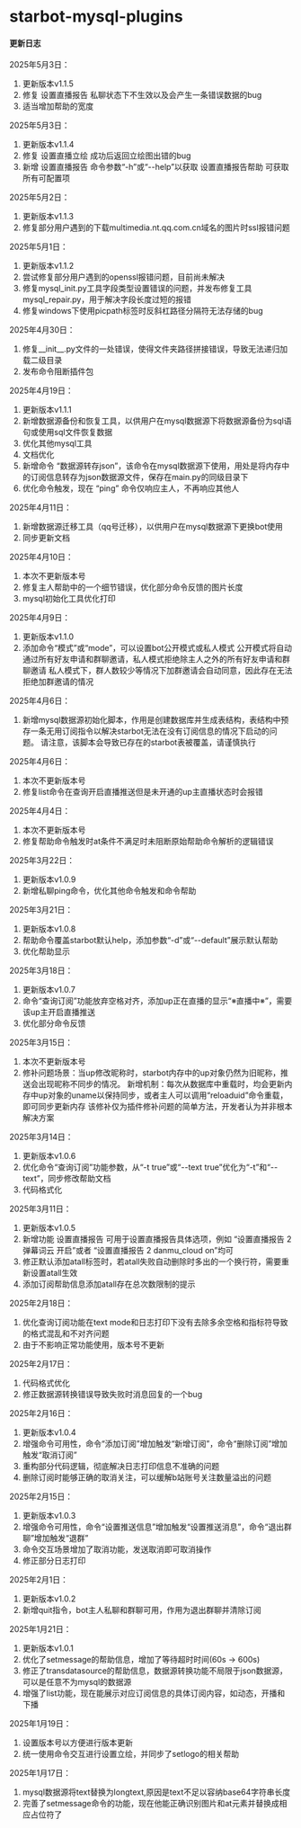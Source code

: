# starbot-mysql-plugins

#### 更新日志

2025年5月3日：
1. 更新版本v1.1.5
2. 修复 设置直播报告 私聊状态下不生效以及会产生一条错误数据的bug
3. 适当增加帮助的宽度

2025年5月3日：
1. 更新版本v1.1.4
2. 修复 设置直播立绘 成功后返回立绘图出错的bug
3. 新增 设置直播报告 命令参数“-h”或“--help”以获取 设置直播报告帮助 可获取所有可配置项

2025年5月2日：
1. 更新版本v1.1.3
2. 修复部分用户遇到的下载multimedia.nt.qq.com.cn域名的图片时ssl报错问题

2025年5月1日：
1. 更新版本v1.1.2
2. 尝试修复部分用户遇到的openssl报错问题，目前尚未解决
3. 修复mysql_init.py工具字段类型设置错误的问题，并发布修复工具mysql_repair.py，用于解决字段长度过短的报错
4. 修复windows下使用picpath标签时反斜杠路径分隔符无法存储的bug

2025年4月30日：
1. 修复__init__.py文件的一处错误，使得文件夹路径拼接错误，导致无法递归加载二级目录
2. 发布命令阻断插件包

2025年4月19日：
1. 更新版本v1.1.1
2. 新增数据源备份和恢复工具，以供用户在mysql数据源下将数据源备份为sql语句或使用sql文件恢复数据
3. 优化其他mysql工具
4. 文档优化
5. 新增命令 “数据源转存json”，该命令在mysql数据源下使用，用处是将内存中的订阅信息转存为json数据源文件，保存在main.py的同级目录下
6. 优化命令触发，现在 “ping” 命令仅响应主人，不再响应其他人

2025年4月11日：
1. 新增数据源迁移工具（qq号迁移），以供用户在mysql数据源下更换bot使用
2. 同步更新文档

2025年4月10日：
1. 本次不更新版本号
2. 修复主人帮助中的一个细节错误，优化部分命令反馈的图片长度
3. mysql初始化工具优化打印

2025年4月9日：
1. 更新版本v1.1.0
2. 添加命令“模式”或“mode”，可以设置bot公开模式或私人模式
	公开模式将自动通过所有好友申请和群聊邀请，私人模式拒绝除主人之外的所有好友申请和群聊邀请
	私人模式下，群人数较少等情况下加群邀请会自动同意，因此存在无法拒绝加群邀请的情况

2025年4月6日：
1. 新增mysql数据源初始化脚本，作用是创建数据库并生成表结构，表结构中预存一条无用订阅指令以解决starbot无法在没有订阅信息的情况下启动的问题。
    请注意，该脚本会导致已存在的starbot表被覆盖，请谨慎执行

2025年4月6日：
1. 本次不更新版本号
2. 修复list命令在查询开启直播推送但是未开通的up主直播状态时会报错

2025年4月4日：
1. 本次不更新版本号
2. 修复帮助命令触发时at条件不满足时未阻断原始帮助命令解析的逻辑错误

2025年3月22日：
1. 更新版本v1.0.9
2. 新增私聊ping命令，优化其他命令触发和命令帮助

2025年3月21日：
1. 更新版本v1.0.8
2. 帮助命令覆盖starbot默认help，添加参数“-d”或“--default”展示默认帮助
3. 优化帮助显示

2025年3月18日：
1. 更新版本v1.0.7
2. 命令“查询订阅”功能放弃空格对齐，添加up正在直播的显示“※直播中※”，需要该up主开启直播推送
3. 优化部分命令反馈

2025年3月15日：
1. 本次不更新版本号
2. 修补问题场景：当up修改昵称时，starbot内存中的up对象仍然为旧昵称，推送会出现昵称不同步的情况。
	新增机制：每次从数据库中重载时，均会更新内存中up对象的uname以保持同步，或者主人可以调用“reloaduid”命令重载，即可同步更新内存
	该修补仅为插件修补问题的简单方法，开发者认为并非根本解决方案

2025年3月14日：
1. 更新版本v1.0.6
2. 优化命令“查询订阅”功能参数，从“-t true”或“--text true”优化为“-t”和“--text”，同步修改帮助文档
3. 代码格式化

2025年3月11日：
1. 更新版本v1.0.5
2. 新增功能 设置直播报告 可用于设置直播报告具体选项，例如 “设置直播报告 2 弹幕词云 开启”或者 “设置直播报告 2 danmu_cloud on”均可
3. 修正默认添加atall标签时，若atall失败自动删除时多出的一个换行符，需要重新设置atall生效
4. 添加订阅帮助信息添加atall存在总次数限制的提示

2025年2月18日：
1. 优化查询订阅功能在text mode和日志打印下没有去除多余空格和指标符导致的格式混乱和不对齐问题
2. 由于不影响正常功能使用，版本号不更新

2025年2月17日：
1. 代码格式优化
2. 修正数据源转换错误导致失败时消息回复的一个bug

2025年2月16日：
1. 更新版本v1.0.4
2. 增强命令可用性，命令“添加订阅”增加触发“新增订阅”，命令“删除订阅”增加触发“取消订阅”
3. 重构部分代码逻辑，彻底解决日志打印信息不准确的问题
4. 删除订阅时能够正确的取消关注，可以缓解b站账号关注数量溢出的问题

2025年2月15日：
1. 更新版本v1.0.3
2. 增强命令可用性，命令“设置推送信息”增加触发“设置推送消息”，命令“退出群聊”增加触发“退群”
3. 命令交互场景增加了取消功能，发送取消即可取消操作
4. 修正部分日志打印

2025年2月1日：
1. 更新版本v1.0.2
2. 新增quit指令，bot主人私聊和群聊可用，作用为退出群聊并清除订阅

2025年1月21日：
1. 更新版本v1.0.1
2. 优化了setmessage的帮助信息，增加了等待超时时间(60s -> 600s)
3. 修正了transdatasource的帮助信息，数据源转换功能不局限于json数据源，可以是任意不为mysql的数据源
4. 增强了list功能，现在能展示对应订阅信息的具体订阅内容，如动态，开播和下播

2025年1月19日：
1. 设置版本号以方便进行版本更新
2. 统一使用命令交互进行设置立绘，并同步了setlogo的相关帮助

2025年1月17日：

1. mysql数据源将text替换为longtext,原因是text不足以容纳base64字符串长度
2. 完善了setmessage命令的功能，现在他能正确识别图片和at元素并替换成相应占位符了
